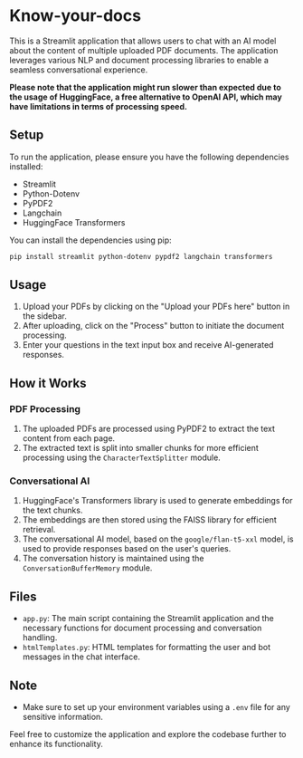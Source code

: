 # Know-your-docs

This is a Streamlit application that allows users to chat with an AI model about the content of multiple uploaded PDF documents. The application leverages various NLP and document processing libraries to enable a seamless conversational experience.

<b>Please note that the application might run slower than expected due to the usage of HuggingFace, a free alternative to OpenAI API, which may have limitations in terms of processing speed.</b>

## Setup

To run the application, please ensure you have the following dependencies installed:

- Streamlit
- Python-Dotenv
- PyPDF2
- Langchain
- HuggingFace Transformers

You can install the dependencies using pip:

```bash
pip install streamlit python-dotenv pypdf2 langchain transformers
```

## Usage

1. Upload your PDFs by clicking on the "Upload your PDFs here" button in the sidebar.
2. After uploading, click on the "Process" button to initiate the document processing.
3. Enter your questions in the text input box and receive AI-generated responses.

## How it Works

### PDF Processing

1. The uploaded PDFs are processed using PyPDF2 to extract the text content from each page.
2. The extracted text is split into smaller chunks for more efficient processing using the `CharacterTextSplitter` module.

### Conversational AI

1. HuggingFace's Transformers library is used to generate embeddings for the text chunks.
2. The embeddings are then stored using the FAISS library for efficient retrieval.
3. The conversational AI model, based on the `google/flan-t5-xxl` model, is used to provide responses based on the user's queries.
4. The conversation history is maintained using the `ConversationBufferMemory` module.

## Files

- `app.py`: The main script containing the Streamlit application and the necessary functions for document processing and conversation handling.
- `htmlTemplates.py`: HTML templates for formatting the user and bot messages in the chat interface.

## Note

- Make sure to set up your environment variables using a `.env` file for any sensitive information.

Feel free to customize the application and explore the codebase further to enhance its functionality.




